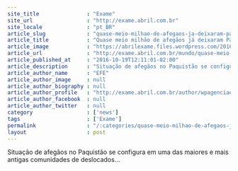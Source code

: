 ```yaml
---
site_title               : "Exame"
site_url                 : "http://exame.abril.com.br"
site_locale              : "pt_BR"
article_slug             : "quase-meio-milhao-de-afegaos-ja-deixaram-paquistao-este-ano"
article_title            : "Quase meio milhão de afegãos já deixaram Paquistão este ano"
article_image            : "https://abrilexame.files.wordpress.com/2016/09/size_960_16_9_paquistao75.jpg?quality=70&strip=all&w=960"
article_url              : "http://exame.abril.com.br/mundo/quase-meio-milhao-de-afegaos-ja-deixaram-o-paquistao-nesse-ano/"
article_published_at     : "2016-10-19T12:11:01-02:00"
article_description      : "Situação de afegãos no Paquistão se configura em uma das maiores e mais antigas comunidades de deslocados..."
article_author_name      : "EFE"
article_author_image     : null
article_author_biography : null
article_author_profile   : "http://exame.abril.com.br/author/wpagenciaefe/"
article_author_facebook  : null
article_author_twitter   : null
category                 : ['news']
tags                     : ['Exame']
permalink                : "/:categories/quase-meio-milhao-de-afegaos-ja-deixaram-paquistao-este-ano/"
layout                   : post
---
```


Situação de afegãos no Paquistão se configura em uma das maiores e mais antigas comunidades de deslocados...
